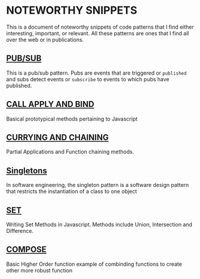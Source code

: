 # NOTEWORTHY SNIPPETS
This is a document of noteworthy snippets of code patterns that I find either interesting, important, or relevant. All these patterns are ones that I find all over the web or in publications.

## [PUB/SUB](pubsub.js)
This is a pub/sub pattern. Pubs are events that are triggered or `published` and subs detect events or `subscribe` to events to which pubs have published.

## [CALL APPLY AND BIND](call-apply-bind.js)
Basical prototypical methods pertaining to Javascript

## [CURRYING AND CHAINING](currying-and-chaining.js)
Partial Applications and Function chaining methods.

## [Singletons](singleton.js)
In software engineering, the singleton pattern is a software design pattern that restricts the instantiation of a class to one object

## [SET](set.js)
Writing Set Methods in Javascript. Methods include Union, Intersection and Difference.

## [COMPOSE](compose.js)
Basic Higher Order function example of combinding functions to create other more robust function
